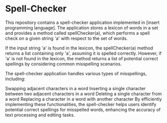 # Spell-Checker

This repository contains a spell-checker application implemented in [insert programming language]. The application stores a lexicon of words in a set and provides a method called spellChecker(a), which performs a spell check on a given string 'a' with respect to the set of words.

If the input string 'a' is found in the lexicon, the spellChecker(a) method returns a list containing only 'a', assuming it is spelled correctly. However, if 'a' is not found in the lexicon, the method returns a list of potential correct spellings by considering common misspelling scenarios.

The spell-checker application handles various types of misspellings, including:

Swapping adjacent characters in a word
Inserting a single character between two adjacent characters in a word
Deleting a single character from a word
Replacing a character in a word with another character
By efficiently implementing these functionalities, the spell-checker helps users identify potential correct spellings for misspelled words, enhancing the accuracy of text processing and editing tasks.
